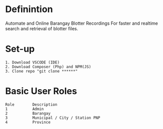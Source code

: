 # Definintion
Automate and Online Barangay Blotter Recordings For faster and
realtime search and retrieval of blotter files.

# Set-up
    1. Download VSCODE (IDE)
    2. Download Composer (Php) and NPM(JS)
    3. Clone repo "git clone ******"

# Basic User Roles
    Role        Description
    1           Admin
    2           Barangay
    3           Municipal / City / Station PNP
    4           Province
